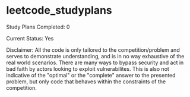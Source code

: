 # leetcode_studyplans
Study Plans
Completed: 0

Current Status: Yes

Disclaimer: 
All the code is only tailored to the competition/problem and serves to demonstrate understanding, and is in no way exhaustive of the real world scenarios. 
There are many ways to bypass security and act in bad faith by actors looking to exploit vulnerabilites.
This is also not indicative of the "optimal" or the "complete" answer to the presented problem, but only code that behaves within the constraints of the competition.
